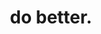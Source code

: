 ---
layout: post
main: false
status: in-progress
category: thoughts
subcategory: blog
back: thoughts.html
title: do better.
quote: A New Year's Resolution, continued.
---